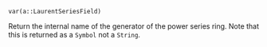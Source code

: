 ```
var(a::LaurentSeriesField)
```

Return the internal name of the generator of the power series ring. Note that this is returned as a `Symbol` not a `String`.
